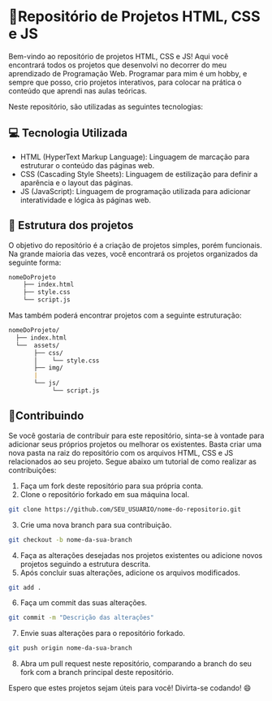 # 📌Repositório de Projetos HTML, CSS e JS

Bem-vindo ao repositório de projetos HTML, CSS e JS! Aqui você encontrará todos os projetos que desenvolvi no decorrer do meu aprendizado de Programação Web. Programar para mim é um hobby, e sempre que posso, crio projetos interativos, para colocar na prática o conteúdo que aprendi nas aulas teóricas.

Neste repositório, são utilizadas as seguintes tecnologias:

## 💻 Tecnologia Utilizada

* HTML (HyperText Markup Language): Linguagem de marcação para estruturar o conteúdo das páginas web.
* CSS (Cascading Style Sheets): Linguagem de estilização para definir a aparência e o layout das páginas.
* JS (JavaScript): Linguagem de programação utilizada para adicionar interatividade e lógica às páginas web.

## 📂 Estrutura dos projetos

O objetivo do repositório é a criação de projetos simples, porém funcionais. Na grande maioria das vezes, você encontrará os projetos organizados da seguinte forma:

```markdown
nomeDoProjeto
    ├── index.html
    ├── style.css	  
    └── script.js  
```

Mas também poderá encontrar projetos com a seguinte estruturação:


```markdown
nomeDoProjeto/
  ├── index.html
  └──  assets/
       ├── css/
       │    └── style.css
       ├── img/
       |
       └── js/
       	    └── script.js
```


## 🤝Contribuindo

Se você gostaria de contribuir para este repositório, sinta-se à vontade para adicionar seus próprios projetos ou melhorar os existentes. Basta criar uma nova pasta na raiz do repositório com os arquivos HTML, CSS e JS relacionados ao seu projeto. Segue abaixo um tutorial de como realizar as contribuições:

1. Faça um fork deste repositório para sua própria conta.
2. Clone o repositório forkado em sua máquina local.

```bash
git clone https://github.com/SEU_USUARIO/nome-do-repositorio.git
```

3. Crie uma nova branch para sua contribuição.

```bash
git checkout -b nome-da-sua-branch
```

4. Faça as alterações desejadas nos projetos existentes ou adicione novos projetos seguindo a estrutura descrita.
5. Após concluir suas alterações, adicione os arquivos modificados.

```bash
git add .
```

6. Faça um commit das suas alterações.

```bash
git commit -m "Descrição das alterações"
```

7. Envie suas alterações para o repositório forkado.

```bash
git push origin nome-da-sua-branch
```

8. Abra um pull request neste repositório, comparando a branch do seu fork com a branch principal deste repositório.

Espero que estes projetos sejam úteis para você! Divirta-se codando! 😄
